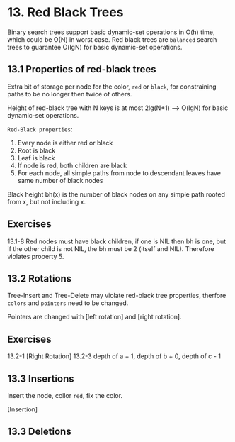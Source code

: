 # 13. Red Black Trees

Binary search trees support basic dynamic-set operations in O(h) time, which could be O(N) in worst case.
Red black trees are `balanced` search trees to guarantee O(lgN) for basic dynamic-set operations.

## 13.1 Properties of red-black trees

Extra bit of storage per node for the color, `red` or `black`, for constraining paths to be no longer then twice of others.

Height of red-black tree with N keys is at most 2lg(N+1) --> O(lgN) for basic dynamic-set operations.

`Red-Black properties`:
1.  Every node is either red or black
2.  Root is black
3.  Leaf is black
4.  If node is red, both children are black
5.  For each node, all simple paths from node to descendant leaves have same number of black nodes

Black height bh(x) is the number of black nodes on any simple path rooted from x, but not including x.

## Exercises

13.1-8 Red nodes must have black children, if one is NIL then bh is one, but if the other child is not NIL, the bh must be 2 (itself and NIL). Therefore violates property 5.

## 13.2 Rotations

Tree-Insert and Tree-Delete may violate red-black tree properties, therfore `colors` and `pointers` need to be changed.

Pointers are changed with [left rotation] and [right rotation].

## Exercises

13.2-1 [Right Rotation]
13.2-3 depth of a + 1, depth of b + 0, depth of c - 1

## 13.3 Insertions

Insert the node, collor `red`, fix the color.

[Insertion]

## 13.3 Deletions

